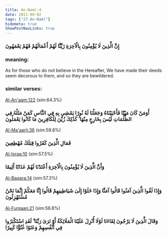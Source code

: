 ```yaml
---
title: An-Naml:4
date: 2011-09-02
tags: ["27.An-Naml"]
hidemeta: true 
ShowPostNavLinks: true 
---
```

### إِنَّ الَّذِينَ لَا يُؤْمِنُونَ بِالْآخِرَةِ زَيَّنَّا لَهُمْ أَعْمَالَهُمْ فَهُمْ يَعْمَهُونَ
### meaning: 
As for those who do not believe in the Hereafter, We have made their deeds seem decorous to them, and so they are bewildered.
### similar verses: 

[Al-An'aam:122](/6/122) (sim:64.3%)

### أَوَمَنْ كَانَ مَيْتًا فَأَحْيَيْنَاهُ وَجَعَلْنَا لَهُ نُورًا يَمْشِي بِهِ فِي النَّاسِ كَمَنْ مَثَلُهُ فِي الظُّلُمَاتِ لَيْسَ بِخَارِجٍ مِنْهَا ۚ كَذَٰلِكَ زُيِّنَ لِلْكَافِرِينَ مَا كَانُوا يَعْمَلُونَ

[Al-Ma'aarij:36](/70/36) (sim:59.8%)

### فَمَالِ الَّذِينَ كَفَرُوا قِبَلَكَ مُهْطِعِينَ

[Al-Israa:10](/17/10) (sim:57.5%)

### وَأَنَّ الَّذِينَ لَا يُؤْمِنُونَ بِالْآخِرَةِ أَعْتَدْنَا لَهُمْ عَذَابًا أَلِيمًا

[Al-Baqara:14](/2/14) (sim:57.3%)

### وَإِذَا لَقُوا الَّذِينَ آمَنُوا قَالُوا آمَنَّا وَإِذَا خَلَوْا إِلَىٰ شَيَاطِينِهِمْ قَالُوا إِنَّا مَعَكُمْ إِنَّمَا نَحْنُ مُسْتَهْزِئُونَ

[Al-Furqaan:21](/25/21) (sim:56.8%)

### وَقَالَ الَّذِينَ لَا يَرْجُونَ لِقَاءَنَا لَوْلَا أُنْزِلَ عَلَيْنَا الْمَلَائِكَةُ أَوْ نَرَىٰ رَبَّنَا ۗ لَقَدِ اسْتَكْبَرُوا فِي أَنْفُسِهِمْ وَعَتَوْا عُتُوًّا كَبِيرًا
